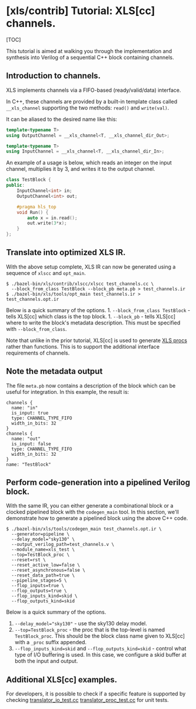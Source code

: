 # [xls/contrib] Tutorial: XLS[cc] channels.

[TOC]

This tutorial is aimed at walking you through the implementation and synthesis
into Verilog of a sequential C++ block containing channels.

## Introduction to channels.

XLS implements channels via a FIFO-based (ready/valid/data) interface.

In C++, these channels are provided by a built-in template class called
`__xls_channel` supporting the two methods: `read()` and `write(val)`.

It can be aliased to the desired name like this:

```c++
template<typename T>
using OutputChannel = __xls_channel<T, __xls_channel_dir_Out>;

template<typename T>
using InputChannel = __xls_channel<T, __xls_channel_dir_In>;
```

An example of a usage is below, which reads an integer on the input channel,
multiplies it by 3, and writes it to the output channel.

```c++
class TestBlock {
public:
    InputChannel<int> in;
    OutputChannel<int> out;

    #pragma hls_top
    void Run() {
        auto x = in.read();
        out.write(3*x);
    }
};
```

## Translate into optimized XLS IR.

With the above setup complete, XLS IR can now be generated using a sequence of
`xlscc` and `opt_main`.

```shell
$ ./bazel-bin/xls/contrib/xlscc/xlscc test_channels.cc \
  --block_from_class TestBlock --block_pb meta.pb > test_channels.ir
$ ./bazel-bin/xls/tools/opt_main test_channels.ir > test_channels.opt.ir
```

Below is a quick summary of the options. 1. `--block_from_class TestBlock` -
tells XLS[cc] which class is the top block. 1. `--block_pb` - tells XLS[cc]
where to write the block's metadata description. This must be specified with
`--block_from_class`.

Note that unlike in the prior tutorial, XLS[cc] is used to generate
[XLS procs](../ir_semantics.md#proc)
rather than functions. This is to support the additional interface requirements
of channels.

## Note the metadata output

The file `meta.pb` now contains a description of the block which can be useful
for integration. In this example, the result is:

```textproto
channels {
  name: "in"
  is_input: true
  type: CHANNEL_TYPE_FIFO
  width_in_bits: 32
}
channels {
  name: "out"
  is_input: false
  type: CHANNEL_TYPE_FIFO
  width_in_bits: 32
}
name: "TestBlock"
```

## Perform code-generation into a pipelined Verilog block.

With the same IR, you can either generate a combinational block or a clocked
pipelined block with the `codegen_main` tool. In this section, we'll demonstrate
how to generate a pipelined block using the above C++ code.

```shell
$ ./bazel-bin/xls/tools/codegen_main test_channels.opt.ir \
  --generator=pipeline \
  --delay_model="sky130" \
  --output_verilog_path=test_channels.v \
  --module_name=xls_test \
  --top=TestBlock_proc \
  --reset=rst \
  --reset_active_low=false \
  --reset_asynchronous=false \
  --reset_data_path=true \
  --pipeline_stages=5 \
  --flop_inputs=true \
  --flop_outputs=true \
  --flop_inputs_kind=skid \
  --flop_outputs_kind=skid
```

Below is a quick summary of the options.

1.  `--delay_model="sky130"` - use the sky130 delay model.
2.  `--top=TestBlock_proc` - the proc that is the top-level is named
    `TestBlock_proc`. This should be the block class name given to XLS[cc] with
    a `_proc` suffix appended.
3.  `--flop_inputs_kind=skid` and `--flop_outputs_kind=skid` - control what type
    of I/O buffering is used. In this case, we configure a skid buffer at both
    the input and output.

## Additional XLS[cc] examples.

For developers, it is possible to check if a specific feature is supported by
checking
[translator_io_test.cc](https://github.com/google/xls/tree/main/xls/contrib/xlscc/unit_tests/translator_io_test.cc)
[translator_proc_test.cc](https://github.com/google/xls/tree/main/xls/contrib/xlscc/unit_tests/translator_proc_test.cc)
for unit tests.
